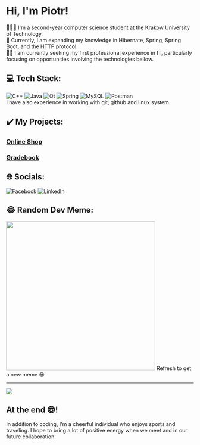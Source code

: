 # Hi, I'm Piotr!

👩🏻‍🎓 I'm a second-year computer science student at the Krakow University of Technology. <br/>
💭 Currently, I am expanding my knowledge in Hibernate, Spring, Spring Boot, and the HTTP protocol. <br/>
🕵️‍♂️ I am currently seeking my first professional experience in IT, particularly focusing on opportunities involving the technologies bellow.

## 💻 Tech Stack:
![C++](https://img.shields.io/badge/c++-%2300599C.svg?style=for-the-badge&logo=c%2B%2B&logoColor=white) ![Java](https://img.shields.io/badge/java-%23ED8B00.svg?style=for-the-badge&logo=openjdk&logoColor=white) ![Qt](https://img.shields.io/badge/Qt-%23217346.svg?style=for-the-badge&logo=Qt&logoColor=white) ![Spring](https://img.shields.io/badge/spring-%236DB33F.svg?style=for-the-badge&logo=spring&logoColor=white) ![MySQL](https://img.shields.io/badge/mysql-%2300000f.svg?style=for-the-badge&logo=mysql&logoColor=white) ![Postman](https://img.shields.io/badge/Postman-FF6C37?style=for-the-badge&logo=postman&logoColor=white) <br/>
I have also experience in working with git, github and linux system.

## ✔️ My Projects:
### [Online Shop](https://github.com/AndEraneQ/onlineStore)
### [Gradebook](https://github.com/AndEraneQ/GradeBook) 

## 🌐 Socials:
[![Facebook](https://img.shields.io/badge/Facebook-%231877F2.svg?logo=Facebook&logoColor=white)](https://www.facebook.com/profile.php?id=100005700229187) [![LinkedIn](https://img.shields.io/badge/LinkedIn-%230077B5.svg?logo=linkedin&logoColor=white)](https://www.linkedin.com/in/piotr-trojan/) 

## 😂 Random Dev Meme:
<img src='https://randommeme-five.vercel.app/' style="height: 400px;"/>
Refresh to get a new meme 😎

---
[![](https://visitcount.itsvg.in/api?id=AndEraneQ&icon=2&color=1)](https://visitcount.itsvg.in)

<!-- Proudly created with GPRM ( https://gprm.itsvg.in ) -->

## At the end 😎!
In addition to coding, I'm a cheerful individual who enjoys sports and traveling. I hope to bring a lot of positive energy when we meet and in our future collaboration. <br/>





